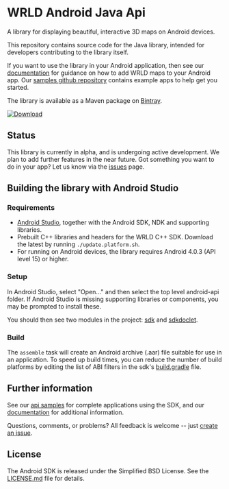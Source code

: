 # WRLD Android Java Api

A library for displaying beautiful, interactive 3D maps on Android devices. 

This repository contains source code for the Java library, intended for developers contributing to the library itself.

If you want to use the library in your Android application, then see our [documentation](https://docs.wrld3d.com/android/latest/docs/api/) for guidance on how to add WRLD maps to your Android app. Our [samples github repository](https://github.com/wrld3d/android-api-samples) contains example apps to help get you started.

The library is available as a Maven package on [Bintray](https://bintray.com/wrld/maven/wrld-android-sdk).

[ ![Download](https://api.bintray.com/packages/wrld/maven/wrld-android-sdk/images/download.svg) ](https://bintray.com/wrld/maven/wrld-android-sdk/_latestVersion)


## Status
This library is currently in alpha, and is undergoing active development. We plan to add further features in the near future. Got something you want to do in your app? Let us know via the [issues](https://github.com/wrld3d/android-api/issues) page.

## Building the library with Android Studio

### Requirements

* [Android Studio](https://developer.android.com/studio/index.html), together with the Android SDK, NDK and supporting libraries.
* Prebuilt C++ libraries and headers for the WRLD C++ SDK.  Download the latest by running ```./update.platform.sh```.
* For running on Android devices, the library requires Android 4.0.3 (API level 15) or higher.

### Setup

In Android Studio, select "Open..." and then select the top level android-api folder.  If Android Studio is missing supporting libraries or components, you may be prompted to install these. 

You should then see two modules in the project: [sdk](https://github.com/wrld3d/android-api/tree/master/sdk) and [sdkdoclet](https://github.com/wrld3d/android-api/tree/master/sdkdoclet).


### Build

The ```assemble``` task will create an Android archive (.aar) file suitable for use in an application.  To speed up build times, you can reduce the number of build platforms by editing the list of ABI filters in the sdk's [build.gradle](https://github.com/wrld3d/android-api/blob/master/sdk/build.gradle) file.


## Further information
See our [api samples](https://github.com/wrld3d/android-api-samples) for complete applications using the SDK, and our [documentation](https://docs.wrld3d.com/android/latest/docs/api/) for additional information.

Questions, comments, or problems? All feedback is welcome -- just [create an issue](https://github.com/wrld3d/android-api/issues).

## License
The Android SDK is released under the Simplified BSD License. See the [LICENSE.md](https://github.com/wrld3d/android-api/blob/master/LICENSE.md) file for details.
